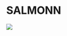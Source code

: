 # SALMONN

<div style='display:flex; gap: 0.25rem; '>
<a href='https://b215b50f3268ab86af.gradio.live'><img src='https://img.shields.io/badge/gradio-Demo-blue'></a>
</div>
